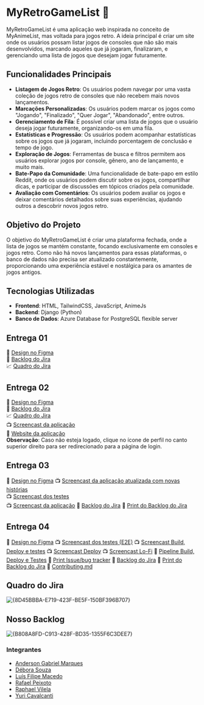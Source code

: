 # MyRetroGameList 👾

MyRetroGameList é uma aplicação web inspirada no conceito de MyAnimeList, mas voltada para jogos retro. A ideia principal é criar um site onde os usuários possam listar jogos de consoles que não são mais desenvolvidos, marcando aqueles que já jogaram, finalizaram, e gerenciando uma lista de jogos que desejam jogar futuramente.

## Funcionalidades Principais

- **Listagem de Jogos Retro**: Os usuários podem navegar por uma vasta coleção de jogos retro de consoles que não recebem mais novos lançamentos.
- **Marcações Personalizadas**: Os usuários podem marcar os jogos como "Jogando", "Finalizado", "Quer Jogar", "Abandonado", entre outros.
- **Gerenciamento de Fila**: É possível criar uma lista de jogos que o usuário deseja jogar futuramente, organizando-os em uma fila.
- **Estatísticas e Progressão**: Os usuários podem acompanhar estatísticas sobre os jogos que já jogaram, incluindo porcentagem de conclusão e tempo de jogo.
- **Exploração de Jogos**: Ferramentas de busca e filtros permitem aos usuários explorar jogos por console, gênero, ano de lançamento, e muito mais.
- **Bate-Papo da Comunidade**: Uma funcionalidade de bate-papo em estilo Reddit, onde os usuários podem discutir sobre os jogos, compartilhar dicas, e participar de discussões em tópicos criados pela comunidade.
- **Avaliação com Comentários**: Os usuários podem avaliar os jogos e deixar comentários detalhados sobre suas experiências, ajudando outros a descobrir novos jogos retro.

## Objetivo do Projeto

O objetivo do MyRetroGameList é criar uma plataforma fechada, onde a lista de jogos se mantém constante, focando exclusivamente em consoles e jogos retro. Como não há novos lançamentos para essas plataformas, o banco de dados não precisa ser atualizado constantemente, proporcionando uma experiência estável e nostálgica para os amantes de jogos antigos.

## Tecnologias Utilizadas

- **Frontend**: HTML, TailwindCSS, JavaScript, AnimeJs
- **Backend**: Django (Python)
- **Banco de Dados**: Azure Database for PostgreSQL flexible server

## Entrega 01

📝 [Design no Figma](https://www.figma.com/design/0WnLW2Hz75WAek2StUXYcF/Untitled?node-id=0-1&node-type=CANVAS&t=SKrbRf9QYCVFnPRh-0)  
📜 [Backlog do Jira](https://myretrogamelist.atlassian.net/jira/software/projects/SCRUM/boards/1/backlog)  
📈 [Quadro do Jira](https://myretrogamelist.atlassian.net/jira/software/projects/SCRUM/boards/1)

## Entrega 02

📝 [Design no Figma](https://www.figma.com/design/0WnLW2Hz75WAek2StUXYcF/Untitled?node-id=0-1&node-type=CANVAS&t=SKrbRf9QYCVFnPRh-0)  
📜 [Backlog do Jira](https://myretrogamelist.atlassian.net/jira/software/projects/SCRUM/boards/1/backlog)  
📈 [Quadro do Jira](https://myretrogamelist.atlassian.net/jira/software/projects/SCRUM/boards/1)  
📺 [Screencast da aplicação](https://youtu.be/OPGoGZZ1SIs)  
👾 [Website da aplicação](https://myretrogamelist.azurewebsites.net/)  
**Observação**: Caso não esteja logado, clique no ícone de perfil no canto superior direito para ser redirecionado para a página de login.

## Entrega 03

📝 [Design no Figma](https://www.figma.com/design/0WnLW2Hz75WAek2StUXYcF/Untitled?node-id=0-1&node-type=canvas&t=pEbHuGvlkHe7lVv3-0) 
📺 [Screencast da aplicação atualizada com novas histórias](https://youtu.be/E8D0Q-1321o)  
📺 [Screencast dos testes ](https://youtu.be/zG2cg4kHTAA)  
📺 [Screencast da aplicação](https://youtu.be/q4VQdojRrRE)
📜 [Backlog do Jira](https://myretrogamelist.atlassian.net/jira/software/projects/SCRUM/boards/1/backlog)
📜 [Print do Backlog do Jira](https://imgur.com/a/sprint-2-scrum-Q8hVtsG)

## Entrega 04

📝 [Design no Figma](https://www.figma.com/design/0WnLW2Hz75WAek2StUXYcF/Untitled?node-id=0-1&node-type=canvas&t=pEbHuGvlkHe7lVv3-0) 
📺 [Screencast dos testes (E2E)](https://youtu.be/Sw6NJdVoVbo)
📺 [Screencast Build, Deploy e testes](https://youtu.be/aOSapj31GsU)
📺 [Screencast Deploy](https://www.youtube.com/watch?v=F-xk1HxHhlg)
📺 [Screencast Lo-Fi](https://www.youtube.com/watch?v=Ol4PFpwyjuM)
📜 [Pipeline Build, Deploy e Testes](https://github.com/filipe-ms/myretrogamelist/actions/workflows/prod_myretrogamelist.yml)
📜 [Print Issue/bug tracker](https://imgur.com/a/EGVD37i)
📜 [Backlog do Jira](https://myretrogamelist.atlassian.net/jira/software/projects/SCRUM/boards/1/backlog)
📜 [Print do Backlog do Jira](https://imgur.com/a/csgi3Nc)
📜 [Contributing.md](https://github.com/andgabx/MyRetroGameList/blob/main/CONTRUBUTING.md)

## Quadro do Jira

![{8D45BBBA-E719-423F-BE5F-150BF396B707}](https://github.com/user-attachments/assets/8c6e2df1-90e4-4da8-98e2-355daccffbdf)

## Nosso Backlog

![{B808A8FD-C913-428F-BD35-1355F6C3DEE7}](https://github.com/user-attachments/assets/e1977d7e-3ffd-448f-873d-b69ed9bb0113)

### Integrantes

- [Anderson Gabriel Marques](https://github.com/andgabx)
- [Débora Souza](https://github.com/deboracasouza)
- [Luís Filipe Macedo](https://github.com/filipe-ms)
- [Rafael Peixoto](https://github.com/rafael-zzz)
- [Raphael Vilela](https://github.com/rafatito07)
- [Yuri Cavalcanti](https://github.com/yuricavalcanti06)
